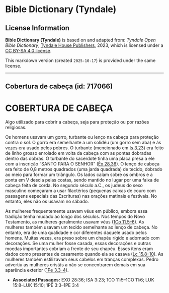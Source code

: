 # Bible Dictionary (Tyndale)

## License Information

**Bible Dictionary (Tyndale)** is based on and adapted from: _Tyndale Open Bible Dictionary_, [Tyndale House Publishers](https://tyndaleopenresources.com/), 2023, which is licensed under a [CC BY-SA 4.0 license](https://creativecommons.org/licenses/by-sa/4.0/legalcode.en).

This markdown version (created `2025-10-17`) is provided under the same license.



--------------------------------

## Cobertura de cabeça (id: 717066)

COBERTURA DE CABEÇA
===================

Algo utilizado para cobrir a cabeça, seja para proteção ou por razões religiosas.

Os homens usavam um gorro, turbante ou lenço na cabeça para proteção contra o sol. O gorro era semelhante a um solidéu (um gorro sem aba) e às vezes era usado pelos pobres. O turbante (mencionado em [Is 3\.23](https://ref.ly/Isa3:23)) era feito de linho grosso enrolado em volta da cabeça com as pontas dobradas dentro das dobras. O turbante do sacerdote tinha uma placa presa a ele com a inscrição “SANTO PARA O SENHOR” ([Êx 28\.36](https://ref.ly/Exod28:36)). O lenço de cabeça era feito de 0,8 metros quadrados (uma jarda quadrada) de tecido, dobrado ao meio para formar um triângulo. Os lados caíam sobre os ombros e a ponta em V descia pelas costas, sendo mantido no lugar por uma faixa de cabeça feita de corda. No segundo século a.C., os judeus do sexo masculino começaram a usar filactérios (pequenas caixas de couro com passagens especiais das Escrituras) nas orações matinais e festivais. No entanto, eles não os usavam no sábado.

As mulheres frequentemente usavam véus em público, embora essa tradição tenha mudado ao longo dos séculos. Nos tempos do Novo Testamento, as mulheres geralmente usavam véus ([1Co 11\.5–6](https://ref.ly/1Cor11:5-1Cor11:6)). As mulheres também usavam um tecido semelhante ao lenço de cabeça. No entanto, era de uma qualidade e cor diferentes daquele usado pelos homens. Muitas vezes, era preso sobre um chapéu rígido e adornado com decorações. Se uma mulher fosse casada, essas decorações e outras moedas importantes cobriam a frente de seu chapéu. Esses itens eram dados como presentes de casamento quando ela se casava ([Lc 15\.8–10](https://ref.ly/Luke15:8-Luke15:10)). As mulheres também estilizavam seus cabelos em tranças complexas. Pedro advertiu as mulheres cristãs a não se concentrarem demais em sua aparência exterior ([1Pe 3\.3–4](https://ref.ly/1Pet3:3-1Pet3:4)).

* **Associated Passages:** EXO 28:36; ISA 3:23; 1CO 11:5–1CO 11:6; LUK 15:8–LUK 15:10; 1PE 3:3–1PE 3:4

